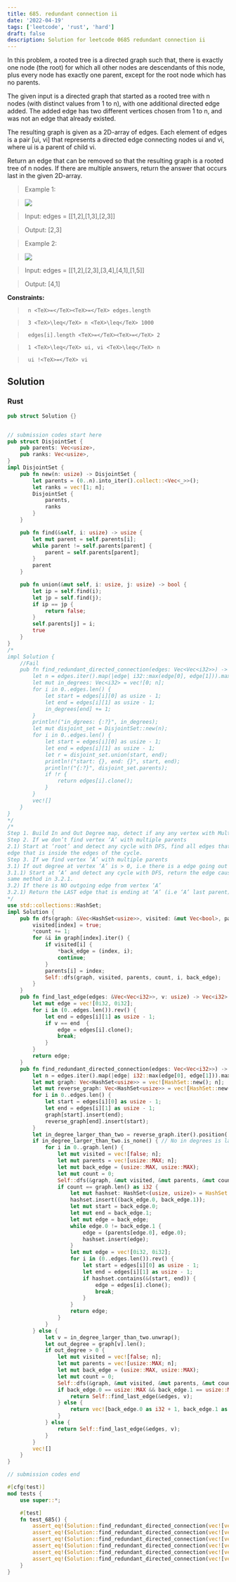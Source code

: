 ```yaml
---
title: 685. redundant connection ii
date: '2022-04-19'
tags: ['leetcode', 'rust', 'hard']
draft: false
description: Solution for leetcode 0685 redundant connection ii
---
```


 

  In this problem, a rooted tree is a directed graph such that, there is exactly one node (the root) for which all other nodes are descendants of this node, plus every node has exactly one parent, except for the root node which has no parents.

  The given input is a directed graph that started as a rooted tree with n nodes (with distinct values from 1 to n), with one additional directed edge added. The added edge has two different vertices chosen from 1 to n, and was not an edge that already existed.

  The resulting graph is given as a 2D-array of edges. Each element of edges is a pair [ui, vi] that represents a directed edge connecting nodes ui and vi, where ui is a parent of child vi.

  Return an edge that can be removed so that the resulting graph is a rooted tree of n nodes. If there are multiple answers, return the answer that occurs last in the given 2D-array.

   

 >   Example 1:

 >   ![](https://assets.leetcode.com/uploads/2020/12/20/graph1.jpg)

 >   Input: edges <TeX>=</TeX> [[1,2],[1,3],[2,3]]

 >   Output: [2,3]

  

 >   Example 2:

 >   ![](https://assets.leetcode.com/uploads/2020/12/20/graph2.jpg)

 >   Input: edges <TeX>=</TeX> [[1,2],[2,3],[3,4],[4,1],[1,5]]

 >   Output: [4,1]

  

   

  **Constraints:**

  

 >   	n <TeX>=</TeX><TeX>=</TeX> edges.length

 >   	3 <TeX>\leq</TeX> n <TeX>\leq</TeX> 1000

 >   	edges[i].length <TeX>=</TeX><TeX>=</TeX> 2

 >   	1 <TeX>\leq</TeX> ui, vi <TeX>\leq</TeX> n

 >   	ui !<TeX>=</TeX> vi


## Solution
### Rust
```rust
pub struct Solution {}


// submission codes start here
pub struct DisjointSet {
    pub parents: Vec<usize>,
    pub ranks: Vec<usize>,
}
impl DisjointSet {
    pub fn new(n: usize) -> DisjointSet {
        let parents = (0..n).into_iter().collect::<Vec<_>>();
        let ranks = vec![1; n];
        DisjointSet {
            parents,
            ranks
        }
    }

    pub fn find(&self, i: usize) -> usize {
        let mut parent = self.parents[i];
        while parent != self.parents[parent] {
            parent = self.parents[parent];
        }
        parent
    }

    pub fn union(&mut self, i: usize, j: usize) -> bool {
        let ip = self.find(i);
        let jp = self.find(j);
        if ip == jp {
            return false;
        }
        self.parents[j] = i;
        true
    }
}
/*
impl Solution {
    //Fail
    pub fn find_redundant_directed_connection(edges: Vec<Vec<i32>>) -> Vec<i32> {
        let n = edges.iter().map(|edge| i32::max(edge[0], edge[1])).max().unwrap() as usize;
        let mut in_degrees: Vec<i32> = vec![0; n];
        for i in 0..edges.len() {
            let start = edges[i][0] as usize - 1;
            let end = edges[i][1] as usize - 1;
            in_degrees[end] += 1;
        }
        println!("in_dgrees: {:?}", in_degrees);
        let mut disjoint_set = DisjointSet::new(n);
        for i in 0..edges.len() {
            let start = edges[i][0] as usize - 1;
            let end = edges[i][1] as usize - 1;
            let r = disjoint_set.union(start, end);
            println!("start: {}, end: {}", start, end);
            println!("{:?}", disjoint_set.parents);
            if !r {
                return edges[i].clone();
            }
        }
        vec![]
    }
}
*/
/*
Step 1. Build In and Out Degree map, detect if any any vertex with Multiple parents.
Step 2. If we don’t find vertex ‘A’ with multiple parents
2.1) Start at ‘root’ and detect any cycle with DFS, find all edges that form the cycle. Scan the edges from the back and find the first
edge that is inside the edges of the cycle.
Step 3. If we find vertex ‘A’ with multiple parents
3.1) If out degree at vertex ‘A’ is > 0, i.e there is a edge going out of the ‘A’ vertex
3.1.1) Start at ‘A’ and detect any cycle with DFS, return the edge causing the cycle. If no edge is found that form the cycle, follow the
same method in 3.2.1.
3.2) If there is NO outgoing edge from vertex ‘A’
3.2.1) Return the LAST edge that is ending at ‘A’ (i.e ‘A’ last parent)
*/
use std::collections::HashSet;
impl Solution {
    pub fn dfs(graph: &Vec<HashSet<usize>>, visited: &mut Vec<bool>, parents: &mut Vec<usize>, count: &mut i32, index: usize, back_edge: &mut (usize, usize)) {
        visited[index] = true;
        *count += 1;
        for &i in graph[index].iter() {
            if visited[i] {
                *back_edge = (index, i);
                continue;
            }
            parents[i] = index;
            Self::dfs(graph, visited, parents, count, i, back_edge);
        }
    }
    pub fn find_last_edge(edges: &Vec<Vec<i32>>, v: usize) -> Vec<i32> {
        let mut edge = vec![0i32, 0i32];
        for i in (0..edges.len()).rev() {
            let end = edges[i][1] as usize - 1;
            if v == end  {
                edge = edges[i].clone();
                break;
            }
        }
        return edge;
    }
    pub fn find_redundant_directed_connection(edges: Vec<Vec<i32>>) -> Vec<i32> {
        let n = edges.iter().map(|edge| i32::max(edge[0], edge[1])).max().unwrap() as usize;
        let mut graph: Vec<HashSet<usize>> = vec![HashSet::new(); n];
        let mut reverse_graph: Vec<HashSet<usize>> = vec![HashSet::new(); n];
        for i in 0..edges.len() {
            let start = edges[i][0] as usize - 1;
            let end = edges[i][1] as usize - 1;
            graph[start].insert(end);
            reverse_graph[end].insert(start);
        }
        let in_degree_larger_than_two = reverse_graph.iter().position(|v| v.len() >= 2);
        if in_degree_larger_than_two.is_none() { // No in degrees is larger than two
            for i in 0..graph.len() {
                let mut visited = vec![false; n];
                let mut parents = vec![usize::MAX; n];
                let mut back_edge = (usize::MAX, usize::MAX);
                let mut count = 0;
                Self::dfs(&graph, &mut visited, &mut parents, &mut count, i, &mut back_edge);
                if count == graph.len() as i32 {
                    let mut hashset: HashSet<(usize, usize)> = HashSet::new();
                    hashset.insert((back_edge.0, back_edge.1));
                    let mut start = back_edge.0;
                    let mut end = back_edge.1;
                    let mut edge = back_edge;
                    while edge.0 != back_edge.1 {
                        edge = (parents[edge.0], edge.0);
                        hashset.insert(edge);
                    }
                    let mut edge = vec![0i32, 0i32];
                    for i in (0..edges.len()).rev() {
                        let start = edges[i][0] as usize - 1;
                        let end = edges[i][1] as usize - 1;
                        if hashset.contains(&(start, end)) {
                            edge = edges[i].clone();
                            break;
                        }
                    }
                    return edge;            
                }
            }    
        } else {
            let v = in_degree_larger_than_two.unwrap();
            let out_degree = graph[v].len();
            if out_degree > 0 {
                let mut visited = vec![false; n];
                let mut parents = vec![usize::MAX; n];
                let mut back_edge = (usize::MAX, usize::MAX);
                let mut count = 0;
                Self::dfs(&graph, &mut visited, &mut parents, &mut count, v, &mut back_edge);
                if back_edge.0 == usize::MAX && back_edge.1 == usize::MAX {
                    return Self::find_last_edge(&edges, v);
                } else {
                    return vec![back_edge.0 as i32 + 1, back_edge.1 as i32 + 1];
                }
            } else {
                return Self::find_last_edge(&edges, v);        
            }
        }
        vec![]
    }
}

// submission codes end

#[cfg(test)]
mod tests {
    use super::*;

    #[test]
    fn test_685() {
        assert_eq!(Solution::find_redundant_directed_connection(vec![vec![1,2],vec![3,1],vec![2,3]]), vec![2,3]);
        assert_eq!(Solution::find_redundant_directed_connection(vec![vec![1,4],vec![5,2],vec![1,3],vec![4,5],vec![1,5]]), vec![1,5]);
        assert_eq!(Solution::find_redundant_directed_connection(vec![vec![5,2],vec![5,1],vec![3,1],vec![3,4],vec![3,5]]), vec![3,1]);
        assert_eq!(Solution::find_redundant_directed_connection(vec![vec![2,1],vec![3,1],vec![4,2],vec![1,4]]), vec![2,1]);
        assert_eq!(Solution::find_redundant_directed_connection(vec![vec![1,2],vec![1,3],vec![2,3]]), vec![2,3]);
        assert_eq!(Solution::find_redundant_directed_connection(vec![vec![1,2],vec![2,3],vec![3,4],vec![4,1],vec![1,5]]), vec![4,1]);
    }
}



```
